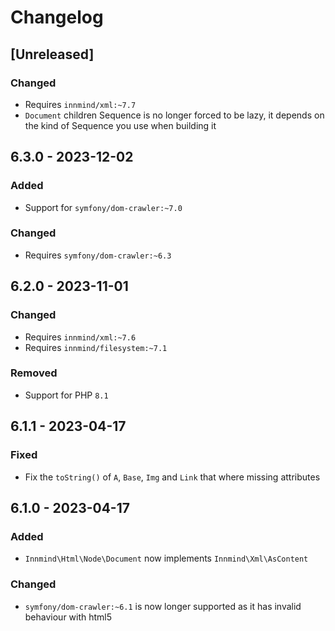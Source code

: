 # Changelog

## [Unreleased]

### Changed

- Requires `innmind/xml:~7.7`
- `Document` children Sequence is no longer forced to be lazy, it depends on the kind of Sequence you use when building it

## 6.3.0 - 2023-12-02

### Added

- Support for `symfony/dom-crawler:~7.0`

### Changed

- Requires `symfony/dom-crawler:~6.3`

## 6.2.0 - 2023-11-01

### Changed

- Requires `innmind/xml:~7.6`
- Requires `innmind/filesystem:~7.1`

### Removed

- Support for PHP `8.1`

## 6.1.1 - 2023-04-17

### Fixed

- Fix the `toString()` of `A`, `Base`, `Img` and `Link` that where missing attributes

## 6.1.0 - 2023-04-17

### Added

- `Innmind\Html\Node\Document` now implements `Innmind\Xml\AsContent`

### Changed

- `symfony/dom-crawler:~6.1` is now longer supported as it has invalid behaviour with html5
